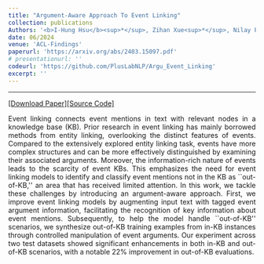 ```yaml
---
title: "Argument-Aware Approach To Event Linking"
collection: publications
Authors: '<b>I-Hung Hsu</b><sup>*</sup>, Zihan Xue<sup>*</sup>, Nilay Pochh, Sahil Bansal, Premkumar Natarajan, Jayanth Srinivasa, Nanyun Peng.'
date: 06/2024
venue: 'ACL-Findings'
paperurl: 'https://arxiv.org/abs/2403.15097.pdf'
# presentationurl: ''
codeurl: 'https://github.com/PlusLabNLP/Argu_Event_Linking'
excerpt: ''
---
```

---
<a href='https://arxiv.org/abs/2403.15097.pdf' target="_blank">[Download Paper]</a><a href='https://github.com/PlusLabNLP/Argu_Event_Linking' target="_blank">[Source Code]</a>

<p align="justify">
Event linking connects event mentions in text with relevant nodes in a knowledge base (KB). Prior research in event linking has mainly borrowed methods from entity linking, overlooking the distinct features of events. Compared to the extensively explored entity linking task, events have more complex structures and can be more effectively distinguished by examining their associated arguments. Moreover, the information-rich nature of events leads to the scarcity of event KBs. This emphasizes the need for event linking models to identify and classify event mentions not in the KB as ``out-of-KB,'' an area that has received limited attention. In this work, we tackle these challenges by introducing an argument-aware approach. First, we improve event linking models by augmenting input text with tagged event argument information, facilitating the recognition of key information about event mentions. Subsequently, to help the model handle ``out-of-KB'' scenarios, we synthesize out-of-KB training examples from in-KB instances through controlled manipulation of event arguments. Our experiment across two test datasets showed significant enhancements in both in-KB and out-of-KB scenarios, with a notable 22% improvement in out-of-KB evaluations.
</p>